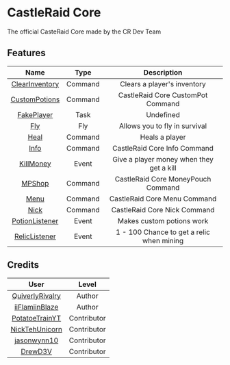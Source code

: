 # CastleRaid Core
The official CasteRaid Core made by the CR Dev Team

## Features
| Name | Type | Description |
| :---: | :---: | :---: |
| [ClearInventory](https://github.com/QuiverlyRivalry/Core/blob/master/src/CRCore/Commands/ClearInventoryCommand.php) | Command | Clears a player's inventory |
| [CustomPotions](https://github.com/QuiverlyRivalry/Core/blob/master/src/CRCore/Commands/CustomPotionsCommand.php) | Command | CastleRaid Core CustomPot Command |
| [FakePlayer](https://github.com/QuiverlyRivalry/Core/blob/master/src/CRCore/Events/FakePlayerTask.php) | Task | Undefined |
| [Fly](https://github.com/QuiverlyRivalry/Core/blob/master/src/CRCore/Commands/FlyCommand.php) | Fly | Allows you to fly in survival |
| [Heal](https://github.com/QuiverlyRivalry/Core/blob/master/src/CRCore/Commands/HealCommand.php) | Command | Heals a player |
| [Info](https://github.com/QuiverlyRivalry/Core/blob/master/src/CRCore/Commands/InfoCommand.php) | Command | CastleRaid Core Info Command |
| [KillMoney](https://github.com/QuiverlyRivalry/Core/blob/master/src/CRCore/Events/KillMoney.php) | Event | Give a player money when they get a kill |
| [MPShop](https://github.com/QuiverlyRivalry/Core/blob/master/src/CRCore/Commands/MPShop.php) | Command | CastleRaid Core MoneyPouch Command |
| [Menu](https://github.com/QuiverlyRivalry/Core/blob/master/src/CRCore/Commands/MenuCommand.php) | Command | CastleRaid Core Menu Command |
| [Nick](https://github.com/QuiverlyRivalry/Core/blob/master/src/CRCore/Commands/NickCommand.php) | Command | CastleRaid Core Nick Command |
| [PotionListener](https://github.com/QuiverlyRivalry/Core/blob/master/src/CRCore/Events/PotionListener.php) | Event | Makes custom potions work |
| [RelicListener](https://github.com/QuiverlyRivalry/Core/blob/master/src/CRCore/Events/RelicListener.php) | Event | 1 - 100 Chance to get a relic when mining |

## Credits
| User | Level |
| :---: | :---: |
| [QuiverlyRivalry](https://github.com/QuiverlyRivalry) | Author |
| [iiFlamiinBlaze](https://github.com/iiFlamiinBlaze) | Author |
| [PotatoeTrainYT](https://github.com/PotatoeTrainYT) | Contributor |
| [NickTehUnicorn](https://github.com/NickTehUnicorn) | Contributor |
| [jasonwynn10](https://github.com/jasonwynn10) | Contributor |
| [DrewD3V](https://github.com/DrewD3V) | Contributor |
